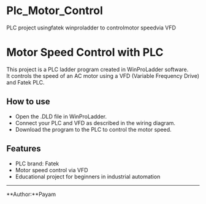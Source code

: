 # Plc_Motor_Control
PLC project usingfatek winproladder to controlmotor speedvia VFD 


# Motor Speed Control with PLC

This project is a PLC ladder program created in WinProLadder software.  
It controls the speed of an AC motor using a VFD (Variable Frequency Drive) and Fatek PLC.

## How to use
- Open the .DLD file in WinProLadder.  
- Connect your PLC and VFD as described in the wiring diagram.  
- Download the program to the PLC to control the motor speed.

## Features
- PLC brand: Fatek
- Motor speed control via VFD
- Educational project for beginners in industrial automation

---

**Author:**Payam
